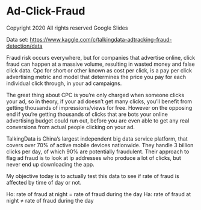 # Ad-Click-Fraud
Copyright 2020 All rights reserved Google Slides

Data set:
https://www.kaggle.com/c/talkingdata-adtracking-fraud-detection/data

Fraud risk occurs everywhere, but for companies that advertise online, click fraud can happen at a massive volume, resulting in wasted money and false click data. Cpc for short or other known as cost per click, is a pay per click advertising metric and model that determines the price you pay for each individual click through, in your ad campaigns. 

The great thing about CPC is you’re only charged when someone clicks your ad, so in theory, if your ad doesn’t get many clicks, you’ll benefit from getting thousands of impressions/views for free. However on the opposing end if you’re getting thousands of clicks that are bots your online advertising budget could run out, before you are even able to get any real conversions from actual people clicking on your ad. 

TalkingData is China’s largest independent big data service platform, that covers over 70% of active mobile devices nationwide. They handle 3 billion clicks per day, of which 90% are potentially fraudulent. Their approach to flag ad fraud is to look at ip addresses who produce a lot of clicks, but never end up downloading the app.

My objective today is to actually test this data to see if rate of fraud is affected by time of day or not. 

Ho: rate of fraud at night = rate of fraud during the day
Ha: rate of fraud at night ≠ rate of fraud during the day
